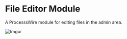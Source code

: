 # File Editor Module

A ProcesssWire module for editing files in the admin area.

![Imgur](http://i.imgur.com/vqyS0Ni.png)
